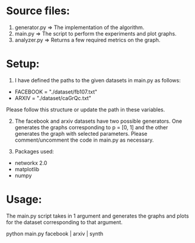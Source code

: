 # Source files:
1. generator.py => The implementation of the algorithm.
2. main.py => The script to perform the experiments and plot graphs.
3. analyzer.py => Returns a few required metrics on the graph.

# Setup:
1. I have defined the paths to the given datasets in main.py as follows:

- FACEBOOK = "./dataset/fb107.txt"
- ARXIV = "./dataset/caGrQc.txt"

Please follow this structure or update the path in these variables.

2. The facebook and arxiv datasets have two possible generators. One generates 
the graphs corresponding to p = [0, 1] and the other generates the graph with 
selected parameters. Please comment/uncomment the code in main.py as necessary.

3. Packages used:
- networkx 2.0
- matplotlib
- numpy

# Usage:
The main.py script takes in 1 argument and generates the graphs and plots 
for the dataset corresponding to that argument.

python main.py facebook | arxiv | synth


 

